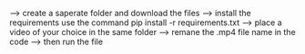 --> create a saperate folder and download the files
--> install the requirements use the command    pip install -r requirements.txt
--> place a video of your choice in the same folder
--> remane the .mp4 file name in the code
--> then run the file

